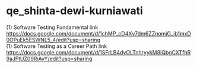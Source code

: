 # qe_shinta-dewi-kurniawati
(1) Software Testing Fundamental link https://docs.google.com/document/d/1chMP_cD4Xv7dm6ZZnomjG_ib1mxD0OPuEk5ESWNL5_4/edit?usp=sharing <br>
(1) Software Testing as a Career Path link https://docs.google.com/document/d/1SFrLB4dyOLTnhryykM8iQbgCXTfhR9aJFtUZ09RiAyY/edit?usp=sharing
